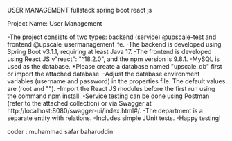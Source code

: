 USER MANAGEMENT fullstack spring boot react js

Project Name: User Management

-The project consists of two types: backend (service) @upscale-test and frontend @upscale_usermanagement_fe.
-The backend is developed using Spring Boot v3.1.1, requiring at least Java 17.
-The frontend is developed using React JS v"react": "^18.2.0", and the npm version is 9.8.1.
-MySQL is used as the database. *Please create a database named "upscale_db" first or import the attached database.
-Adjust the database environment variables (username and password) in the properties file. The default values are (root and "").
-Import the React JS modules before the first run using the command npm install.
-Service testing can be done using Postman (refer to the attached collection) or via Swagger at http://localhost:8080/swagger-ui/index.html#/.
-The department is a separate entity with relations.
-Includes simple JUnit tests.
-Happy testing!

coder : muhammad safar baharuddin 

